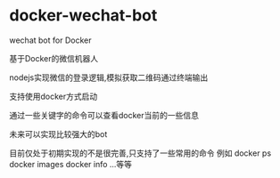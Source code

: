 # docker-wechat-bot

wechat bot for Docker

基于Docker的微信机器人


nodejs实现微信的登录逻辑,模拟获取二维码通过终端输出

支持使用docker方式启动

通过一些关键字的命令可以查看docker当前的一些信息

未来可以实现比较强大的bot

目前仅处于初期实现的不是很完善,只支持了一些常用的命令 例如 docker ps docker images docker info ...等等




